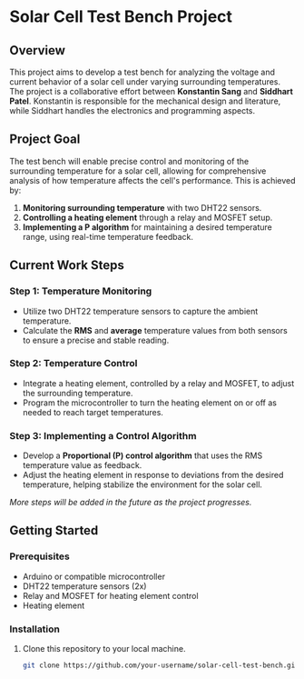 # Solar Cell Test Bench Project

## Overview
This project aims to develop a test bench for analyzing the voltage and current behavior of a solar cell under varying surrounding temperatures. The project is a collaborative effort between **Konstantin Sang** and **Siddhart Patel**. Konstantin is responsible for the mechanical design and literature, while Siddhart handles the electronics and programming aspects.

## Project Goal
The test bench will enable precise control and monitoring of the surrounding temperature for a solar cell, allowing for comprehensive analysis of how temperature affects the cell's performance. This is achieved by:

1. **Monitoring surrounding temperature** with two DHT22 sensors.
2. **Controlling a heating element** through a relay and MOSFET setup.
3. **Implementing a P algorithm** for maintaining a desired temperature range, using real-time temperature feedback.

## Current Work Steps

### Step 1: Temperature Monitoring
- Utilize two DHT22 temperature sensors to capture the ambient temperature.
- Calculate the **RMS** and **average** temperature values from both sensors to ensure a precise and stable reading.

### Step 2: Temperature Control
- Integrate a heating element, controlled by a relay and MOSFET, to adjust the surrounding temperature.
- Program the microcontroller to turn the heating element on or off as needed to reach target temperatures.

### Step 3: Implementing a Control Algorithm
- Develop a **Proportional (P) control algorithm** that uses the RMS temperature value as feedback.
- Adjust the heating element in response to deviations from the desired temperature, helping stabilize the environment for the solar cell.

*More steps will be added in the future as the project progresses.*

## Getting Started

### Prerequisites
- Arduino or compatible microcontroller
- DHT22 temperature sensors (2x)
- Relay and MOSFET for heating element control
- Heating element

### Installation
1. Clone this repository to your local machine.
   ```bash
   git clone https://github.com/your-username/solar-cell-test-bench.git
